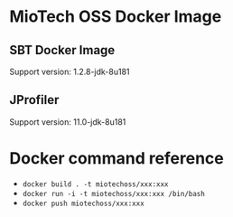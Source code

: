 # MioTech OSS Docker Image

## SBT Docker Image

Support version: 1.2.8-jdk-8u181

## JProfiler

Support version: 11.0-jdk-8u181

# Docker command reference

* `docker build . -t miotechoss/xxx:xxx`
* `docker run -i -t miotechoss/xxx:xxx /bin/bash`
* `docker push miotechoss/xxx:xxx`